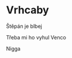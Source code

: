 # Vrhcaby
<html>
  <div>
    <p>
Štěpán je blbej
    </p>
    <p>
Třeba mi ho vyhul Venco
    </p>
    <p>
    Nigga
    </p>
  </div>  
</html>
  
